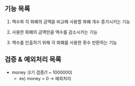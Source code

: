 기능 목록
---
1. 액수와 각 화폐의 금액을 비교해 사용할 화폐 개수 증가시키는 기능

2. 사용한 화폐의 금액만큼 액수를 감소시키는 기능

3. 액수를 인출하기 위해 각 화폐를 사용한 횟수 반환하는 기능

검증 & 예외처리 목록
---
* money 크기 검증(1 ~ 1000000)
  * ex) money = 0 -> 예외처리
